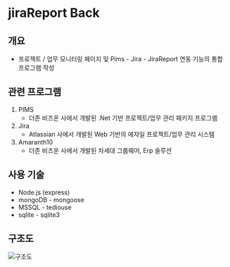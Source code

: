 # jiraReport Back
## 개요
- 프로젝트 / 업무 모니터링 페이지 및 Pims - Jira - JiraReport 연동 기능의 통합 프로그램 작성

## 관련 프로그램
1. PIMS
    - 더존 비즈온 사에서 개발된 .Net 기반 프로젝트/업무 관리 패키지 프로그램
2. Jira
    - Atlassian 사에서 개발된 Web 기반의 에자일 프로젝트/업무 관리 시스템
3. Amaranth10 
    - 더존 비즈온 사에서 개발된 차세대 그룹웨어, Erp 솔루션

## 사용 기술
- Node.js (express)
- mongoDB - mongoose
- MSSQL - tediouse
- sqlite - sqlite3

## 구조도
![구조도](https://github.com/ballboyDev/jirareport_back/bluePrint.png)

